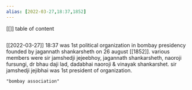```yaml
---
alias: [2022-03-27,18:37,1852]
---
```

[[]]
table of content
```toc
```

[[2022-03-27]] 18:37
was 1st political organization in bombay presidency founded by jagannath shankarsheth on 26 august [[1852]].
various members were sir jamshedji jejeebhoy, jagannath shankarsheth, naoroji fursungi, dr bhau daji lad, dadabhai naoroji & vinayak shankarshet.
sir jamshedji jejibhai was 1st president of organization.
```query
"bombay association"
```